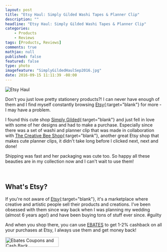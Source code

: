 ```yaml
---
layout: post
title: "Etsy Haul: Simply Gilded Washi Tapes & Planner Clip"
description: ""
headline: "Etsy Haul: Simply Gilded Washi Tapes & Planner Clip"
categories: 
    - Products
    - Reviews
tags: [Products, Reviews]
comments: true
mathjax: null
published: false
featured: false
type: photo
imagefeature: "SimplyGildedHaulSep2016.jpg"
date: 2016-09-15 11:11:39 -08:00
---
```


![Etsy Haul](http://whatsupmailbox.com/images/SimplyGildedHaulSep2016.jpg)

Don't you just love pretty stationery products?! I can never have enough of them and I find myself constantly browsing [Etsy](https://www.etsy.com){:target="blank"} for more - I may have a problem.

I found this cute shop [Simply Gilded](https://www.etsy.com/shop/SimplyGildedCo?ref=l2-shopheader-name){:target="blank"} and just fell in love with some of her designs and had to make a purchase. Especially since there was a set of washi and planner clip that was made in collaboration with [The Creative Bee Shop](https://www.etsy.com/shop/TheCreativeBeeShop?ref=shop_sugg){:target="blank"}, another great Etsy shop that makes cute planner clips, it didn't take long before I clicked next, next and done!

Shipping was fast and her packaging was cute too. So happy all these beauties are in my collection now and I can't wait to use them!

<br>

<H2>What's Etsy?</H2>

If you're not aware of [Etsy](https://www.etsy.com){:target="blank"}, it's a marketplace where creative and artistic people sell their products and creations. I've been obsessed with them since way back when I was planning my wedding (almost 6 years ago!) and have been buying tons of stuff ever since. #guilty

And when you shop there, you can use <a href="http://www.ebates.com/rf.do?referrerid=nFbj2DqrCN%2BpB5AWKzmAFQ%3D%3D&eeid=30337" target="_blank">EBATES</a> to get 1-2% cashback on all your purchases at Etsy, I always use them and get money back!</p>

<a href='http://www.ebates.com/rf.do?referrerid=nFbj2DqrCN%2BpB5AWKzmAFQ%3D%3D&eeid=28585' target='_blank' rel='nofollow'><img src='http://www.ebates.com/referral/2012/global_files/images/ebates_logo.png' alt='Ebates Coupons and Cash Back' height='31' width='171' border='0'/></a>
